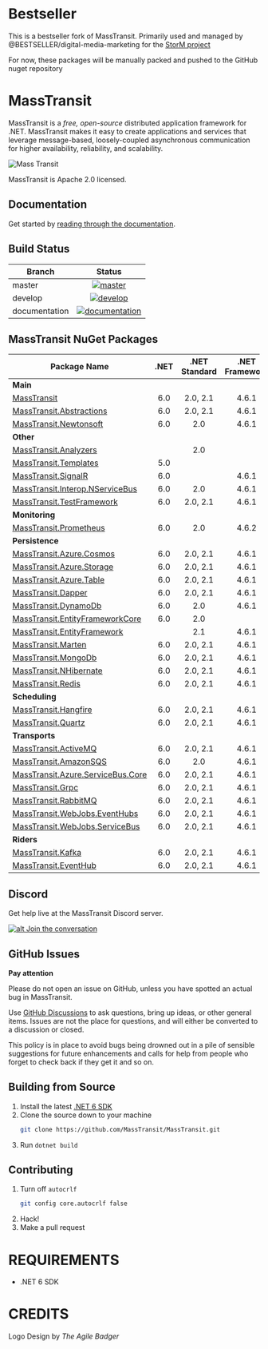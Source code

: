 # Bestseller

This is a bestseller fork of MassTransit.
Primarily used and managed by @BESTSELLER/digital-media-marketing for the [StorM project](https://backstage.k8s.bestcorp.net/catalog/default/system/storm)

For now, these packages will be manually packed and pushed to the GitHub nuget repository

# MassTransit

MassTransit is a _free, open-source_ distributed application framework for .NET. MassTransit makes it easy to create applications and services that leverage message-based, loosely-coupled asynchronous communication for higher availability, reliability, and scalability.

![Mass Transit](https://avatars2.githubusercontent.com/u/317796?s=200&v=4 "Mass Transit")

MassTransit is Apache 2.0 licensed.

## Documentation

Get started by [reading through the documentation](https://masstransit-project.com/).

## Build Status

| Branch        |                                                                                                Status                                                                                                |
| ------------- | :--------------------------------------------------------------------------------------------------------------------------------------------------------------------------------------------------: |
| master        |    [![master](https://github.com/MassTransit/MassTransit/actions/workflows/build.yml/badge.svg?branch=master&event=push)](https://github.com/MassTransit/MassTransit/actions/workflows/build.yml)    |
| develop       |   [![develop](https://github.com/MassTransit/MassTransit/actions/workflows/build.yml/badge.svg?branch=develop&event=push)](https://github.com/MassTransit/MassTransit/actions/workflows/build.yml)   |
| documentation | [![documentation](https://github.com/MassTransit/MassTransit/actions/workflows/docs.yml/badge.svg?branch=develop&event=push)](https://github.com/MassTransit/MassTransit/actions/workflows/docs.yml) |

## MassTransit NuGet Packages

| Package Name                                                    | .NET | .NET Standard | .NET Framework |
| --------------------------------------------------------------- | :--: | :-----------: | :------------: |
| **Main**                                                        |      |               |                |
| [MassTransit][masstransit.nuget]                                | 6.0  |   2.0, 2.1    |     4.6.1      |
| [MassTransit.Abstractions][masstransitabstractions.nuget]       | 6.0  |   2.0, 2.1    |     4.6.1      |
| [MassTransit.Newtonsoft][masstransitnewtonsoft.nuget]           | 6.0  |      2.0      |     4.6.1      |
| **Other**                                                       |      |               |                |
| [MassTransit.Analyzers][analyzers.nuget]                        |      |      2.0      |                |
| [MassTransit.Templates][templates.nuget]                        | 5.0  |               |                |
| [MassTransit.SignalR][signalr.nuget]                            | 6.0  |               |     4.6.1      |
| [MassTransit.Interop.NServiceBus][masstransitnservicebus.nuget] | 6.0  |      2.0      |     4.6.1      |
| [MassTransit.TestFramework][testframework.nuget]                | 6.0  |   2.0, 2.1    |     4.6.1      |
| **Monitoring**                                                  |      |               |                |
| [MassTransit.Prometheus][prometheus.nuget]                      | 6.0  |      2.0      |     4.6.2      |
| **Persistence**                                                 |      |               |                |
| [MassTransit.Azure.Cosmos][cosmos.nuget]                        | 6.0  |   2.0, 2.1    |     4.6.1      |
| [MassTransit.Azure.Storage][azurestorage.nuget]                 | 6.0  |   2.0, 2.1    |     4.6.1      |
| [MassTransit.Azure.Table][azuretable.nuget]                     | 6.0  |   2.0, 2.1    |     4.6.1      |
| [MassTransit.Dapper][dapper.nuget]                              | 6.0  |   2.0, 2.1    |     4.6.1      |
| [MassTransit.DynamoDb][dynamodb.nuget]                          | 6.0  |      2.0      |     4.6.1      |
| [MassTransit.EntityFrameworkCore][efcore.nuget]                 | 6.0  |      2.0      |                |
| [MassTransit.EntityFramework][ef.nuget]                         |      |      2.1      |     4.6.1      |
| [MassTransit.Marten][marten.nuget]                              | 6.0  |   2.0, 2.1    |     4.6.1      |
| [MassTransit.MongoDb][mongodb.nuget]                            | 6.0  |   2.0, 2.1    |     4.6.1      |
| [MassTransit.NHibernate][nhibernate.nuget]                      | 6.0  |   2.0, 2.1    |     4.6.1      |
| [MassTransit.Redis][redis.nuget]                                | 6.0  |   2.0, 2.1    |     4.6.1      |
| **Scheduling**                                                  |      |               |                |
| [MassTransit.Hangfire][hangfire.nuget]                          | 6.0  |   2.0, 2.1    |     4.6.1      |
| [MassTransit.Quartz][quartz.nuget]                              | 6.0  |   2.0, 2.1    |     4.6.1      |
| **Transports**                                                  |      |               |                |
| [MassTransit.ActiveMQ][activemq.nuget]                          | 6.0  |   2.0, 2.1    |     4.6.1      |
| [MassTransit.AmazonSQS][amazonsqs.nuget]                        | 6.0  |      2.0      |     4.6.1      |
| [MassTransit.Azure.ServiceBus.Core][azuresbcore.nuget]          | 6.0  |   2.0, 2.1    |     4.6.1      |
| [MassTransit.Grpc][grpc.nuget]                                  | 6.0  |   2.0, 2.1    |     4.6.1      |
| [MassTransit.RabbitMQ][rabbitmq.nuget]                          | 6.0  |   2.0, 2.1    |     4.6.1      |
| [MassTransit.WebJobs.EventHubs][eventhubs.nuget]                | 6.0  |   2.0, 2.1    |     4.6.1      |
| [MassTransit.WebJobs.ServiceBus][azurefunc.nuget]               | 6.0  |   2.0, 2.1    |     4.6.1      |
| **Riders**                                                      |      |               |                |
| [MassTransit.Kafka][kafka.nuget]                                | 6.0  |   2.0, 2.1    |     4.6.1      |
| [MassTransit.EventHub][eventhub.nuget]                          | 6.0  |   2.0, 2.1    |     4.6.1      |

## Discord

Get help live at the MassTransit Discord server.

[![alt Join the conversation](https://img.shields.io/discord/682238261753675864.svg "Discord")](https://discord.gg/rNpQgYn)

## GitHub Issues

**Pay attention**

Please do not open an issue on GitHub, unless you have spotted an actual bug in MassTransit.

Use [GitHub Discussions](https://github.com/MassTransit/MassTransit/discussions) to ask questions, bring up ideas, or other general items. Issues are not the place for questions, and will either be converted to a discussion or closed.

This policy is in place to avoid bugs being drowned out in a pile of sensible suggestions for future
enhancements and calls for help from people who forget to check back if they get it and so on.

## Building from Source

1.  Install the latest [.NET 6 SDK](https://dotnet.microsoft.com/en-us/download/dotnet/6.0)
2.  Clone the source down to your machine<br/>
    ```bash
    git clone https://github.com/MassTransit/MassTransit.git
    ```
3.  Run `dotnet build`

## Contributing

1.  Turn off `autocrlf`
    ```bash
    git config core.autocrlf false
    ```
2.  Hack!
3.  Make a pull request

# REQUIREMENTS

-   .NET 6 SDK

# CREDITS

Logo Design by _The Agile Badger_

[masstransit.nuget]: https://www.nuget.org/packages/MassTransit
[masstransitabstractions.nuget]: https://www.nuget.org/packages/MassTransit.Abstractions
[masstransitnewtonsoft.nuget]: https://www.nuget.org/packages/MassTransit.Newtonsoft
[masstransitnservicebus.nuget]: https://www.nuget.org/packages/MassTransit.Interop.NServiceBus
[analyzers.nuget]: https://www.nuget.org/packages/MassTransit.Analyzers
[templates.nuget]: https://www.nuget.org/packages/MassTransit.Templates
[signalr.nuget]: https://www.nuget.org/packages/MassTransit.SignalR
[testframework.nuget]: https://www.nuget.org/packages/MassTransit.TestFramework
[prometheus.nuget]: https://www.nuget.org/packages/MassTransit.Prometheus
[cosmos.nuget]: https://www.nuget.org/packages/MassTransit.Azure.Cosmos
[azurestorage.nuget]: https://www.nuget.org/packages/MassTransit.Azure.Storage
[azuretable.nuget]: https://www.nuget.org/packages/MassTransit.Azure.Table
[dapper.nuget]: https://www.nuget.org/packages/MassTransit.DapperIntegration
[dynamodb.nuget]: https://www.nuget.org/packages/MassTransit.DynamoDb
[efcore.nuget]: https://www.nuget.org/packages/MassTransit.EntityFrameworkCore
[ef.nuget]: https://www.nuget.org/packages/MassTransit.EntityFramework
[marten.nuget]: https://www.nuget.org/packages/MassTransit.Marten
[mongodb.nuget]: https://www.nuget.org/packages/MassTransit.MongoDb
[nhibernate.nuget]: https://www.nuget.org/packages/MassTransit.NHibernate
[redis.nuget]: https://www.nuget.org/packages/MassTransit.Redis
[hangfire.nuget]: https://www.nuget.org/packages/MassTransit.Hangfire
[quartz.nuget]: https://www.nuget.org/packages/MassTransit.Quartz
[activemq.nuget]: https://www.nuget.org/packages/MassTransit.ActiveMQ
[amazonsqs.nuget]: https://www.nuget.org/packages/MassTransit.AmazonSQS
[azuresbcore.nuget]: https://www.nuget.org/packages/MassTransit.Azure.ServiceBus.Core
[grpc.nuget]: https://www.nuget.org/packages/MassTransit.Grpc
[rabbitmq.nuget]: https://www.nuget.org/packages/MassTransit.RabbitMQ
[eventhubs.nuget]: https://www.nuget.org/packages/MassTransit.WebJobs.EventHubs
[azurefunc.nuget]: https://www.nuget.org/packages/MassTransit.WebJobs.ServiceBus
[kafka.nuget]: https://www.nuget.org/packages/MassTransit.Kafka
[eventhub.nuget]: https://www.nuget.org/packages/MassTransit.EventHub
